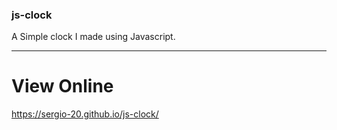 ### js-clock
A Simple clock I made using Javascript.

___

# View Online
https://sergio-20.github.io/js-clock/

